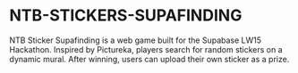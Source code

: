 # NTB-STICKERS-SUPAFINDING
NTB Sticker Supafinding is a web game built for the Supabase LW15 Hackathon. Inspired by Pictureka, players search for random stickers on a dynamic mural. After winning, users can upload their own sticker as a prize.
